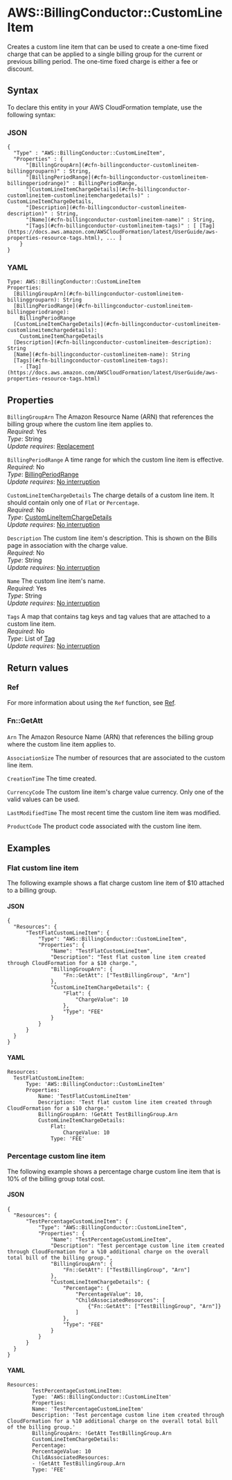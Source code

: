 # AWS::BillingConductor::CustomLineItem<a name="aws-resource-billingconductor-customlineitem"></a>

 Creates a custom line item that can be used to create a one\-time fixed charge that can be applied to a single billing group for the current or previous billing period\. The one\-time fixed charge is either a fee or discount\. 

## Syntax<a name="aws-resource-billingconductor-customlineitem-syntax"></a>

To declare this entity in your AWS CloudFormation template, use the following syntax:

### JSON<a name="aws-resource-billingconductor-customlineitem-syntax.json"></a>

```
{
  "Type" : "AWS::BillingConductor::CustomLineItem",
  "Properties" : {
      "[BillingGroupArn](#cfn-billingconductor-customlineitem-billinggrouparn)" : String,
      "[BillingPeriodRange](#cfn-billingconductor-customlineitem-billingperiodrange)" : BillingPeriodRange,
      "[CustomLineItemChargeDetails](#cfn-billingconductor-customlineitem-customlineitemchargedetails)" : CustomLineItemChargeDetails,
      "[Description](#cfn-billingconductor-customlineitem-description)" : String,
      "[Name](#cfn-billingconductor-customlineitem-name)" : String,
      "[Tags](#cfn-billingconductor-customlineitem-tags)" : [ [Tag](https://docs.aws.amazon.com/AWSCloudFormation/latest/UserGuide/aws-properties-resource-tags.html), ... ]
    }
}
```

### YAML<a name="aws-resource-billingconductor-customlineitem-syntax.yaml"></a>

```
Type: AWS::BillingConductor::CustomLineItem
Properties: 
  [BillingGroupArn](#cfn-billingconductor-customlineitem-billinggrouparn): String
  [BillingPeriodRange](#cfn-billingconductor-customlineitem-billingperiodrange): 
    BillingPeriodRange
  [CustomLineItemChargeDetails](#cfn-billingconductor-customlineitem-customlineitemchargedetails): 
    CustomLineItemChargeDetails
  [Description](#cfn-billingconductor-customlineitem-description): String
  [Name](#cfn-billingconductor-customlineitem-name): String
  [Tags](#cfn-billingconductor-customlineitem-tags): 
    - [Tag](https://docs.aws.amazon.com/AWSCloudFormation/latest/UserGuide/aws-properties-resource-tags.html)
```

## Properties<a name="aws-resource-billingconductor-customlineitem-properties"></a>

`BillingGroupArn`  <a name="cfn-billingconductor-customlineitem-billinggrouparn"></a>
 The Amazon Resource Name \(ARN\) that references the billing group where the custom line item applies to\.   
*Required*: Yes  
*Type*: String  
*Update requires*: [Replacement](https://docs.aws.amazon.com/AWSCloudFormation/latest/UserGuide/using-cfn-updating-stacks-update-behaviors.html#update-replacement)

`BillingPeriodRange`  <a name="cfn-billingconductor-customlineitem-billingperiodrange"></a>
 A time range for which the custom line item is effective\.   
*Required*: No  
*Type*: [BillingPeriodRange](aws-properties-billingconductor-customlineitem-billingperiodrange.md)  
*Update requires*: [No interruption](https://docs.aws.amazon.com/AWSCloudFormation/latest/UserGuide/using-cfn-updating-stacks-update-behaviors.html#update-no-interrupt)

`CustomLineItemChargeDetails`  <a name="cfn-billingconductor-customlineitem-customlineitemchargedetails"></a>
 The charge details of a custom line item\. It should contain only one of `Flat` or `Percentage`\.   
*Required*: No  
*Type*: [CustomLineItemChargeDetails](aws-properties-billingconductor-customlineitem-customlineitemchargedetails.md)  
*Update requires*: [No interruption](https://docs.aws.amazon.com/AWSCloudFormation/latest/UserGuide/using-cfn-updating-stacks-update-behaviors.html#update-no-interrupt)

`Description`  <a name="cfn-billingconductor-customlineitem-description"></a>
 The custom line item's description\. This is shown on the Bills page in association with the charge value\.   
*Required*: No  
*Type*: String  
*Update requires*: [No interruption](https://docs.aws.amazon.com/AWSCloudFormation/latest/UserGuide/using-cfn-updating-stacks-update-behaviors.html#update-no-interrupt)

`Name`  <a name="cfn-billingconductor-customlineitem-name"></a>
 The custom line item's name\.   
*Required*: Yes  
*Type*: String  
*Update requires*: [No interruption](https://docs.aws.amazon.com/AWSCloudFormation/latest/UserGuide/using-cfn-updating-stacks-update-behaviors.html#update-no-interrupt)

`Tags`  <a name="cfn-billingconductor-customlineitem-tags"></a>
A map that contains tag keys and tag values that are attached to a custom line item\.  
*Required*: No  
*Type*: List of [Tag](https://docs.aws.amazon.com/AWSCloudFormation/latest/UserGuide/aws-properties-resource-tags.html)  
*Update requires*: [No interruption](https://docs.aws.amazon.com/AWSCloudFormation/latest/UserGuide/using-cfn-updating-stacks-update-behaviors.html#update-no-interrupt)

## Return values<a name="aws-resource-billingconductor-customlineitem-return-values"></a>

### Ref<a name="aws-resource-billingconductor-customlineitem-return-values-ref"></a>

For more information about using the `Ref` function, see [Ref](https://docs.aws.amazon.com/AWSCloudFormation/latest/UserGuide/intrinsic-function-reference-ref.html)\.

### Fn::GetAtt<a name="aws-resource-billingconductor-customlineitem-return-values-fn--getatt"></a>

#### <a name="aws-resource-billingconductor-customlineitem-return-values-fn--getatt-fn--getatt"></a>

`Arn`  <a name="Arn-fn::getatt"></a>
 The Amazon Resource Name \(ARN\) that references the billing group where the custom line item applies to\. 

`AssociationSize`  <a name="AssociationSize-fn::getatt"></a>
 The number of resources that are associated to the custom line item\. 

`CreationTime`  <a name="CreationTime-fn::getatt"></a>
 The time created\. 

`CurrencyCode`  <a name="CurrencyCode-fn::getatt"></a>
 The custom line item's charge value currency\. Only one of the valid values can be used\. 

`LastModifiedTime`  <a name="LastModifiedTime-fn::getatt"></a>
 The most recent time the custom line item was modified\. 

`ProductCode`  <a name="ProductCode-fn::getatt"></a>
 The product code associated with the custom line item\. 

## Examples<a name="aws-resource-billingconductor-customlineitem--examples"></a>



### Flat custom line item<a name="aws-resource-billingconductor-customlineitem--examples--Flat_custom_line_item"></a>

The following example shows a flat charge custom line item of $10 attached to a billing group\.

#### JSON<a name="aws-resource-billingconductor-customlineitem--examples--Flat_custom_line_item--json"></a>

```
{
  "Resources": {
      "TestFlatCustomLineItem": {
          "Type": "AWS::BillingConductor::CustomLineItem",
          "Properties": {
              "Name": "TestFlatCustomLineItem",
              "Description": "Test flat custom line item created through CloudFormation for a $10 charge.",
              "BillingGroupArn": {
                  "Fn::GetAtt": ["TestBillingGroup", "Arn"]
              },
              "CustomLineItemChargeDetails": {
                  "Flat": {
                      "ChargeValue": 10
                  },
                  "Type": "FEE"
              }
          }
      }
  }
}
```

#### YAML<a name="aws-resource-billingconductor-customlineitem--examples--Flat_custom_line_item--yaml"></a>

```
Resources:
  TestFlatCustomLineItem:
      Type: 'AWS::BillingConductor::CustomLineItem'
      Properties:
          Name: 'TestFlatCustomLineItem'
          Description: 'Test flat custom line item created through CloudFormation for a $10 charge.'
          BillingGroupArn: !GetAtt TestBillingGroup.Arn
          CustomLineItemChargeDetails:
              Flat:
                  ChargeValue: 10
              Type: 'FEE'
```

### Percentage custom line item<a name="aws-resource-billingconductor-customlineitem--examples--Percentage_custom_line_item"></a>

The following example shows a percentage charge custom line item that is 10% of the billing group total cost\.

#### JSON<a name="aws-resource-billingconductor-customlineitem--examples--Percentage_custom_line_item--json"></a>

```
{
  "Resources": {
      "TestPercentageCustomLineItem": {
          "Type": "AWS::BillingConductor::CustomLineItem",
          "Properties": {
              "Name": "TestPercentageCustomLineItem",
              "Description": "Test percentage custom line item created through CloudFormation for a %10 additional charge on the overall total bill of the billing group.",
              "BillingGroupArn": {
                  "Fn::GetAtt": ["TestBillingGroup", "Arn"]
              },
              "CustomLineItemChargeDetails": {
                  "Percentage": {
                      "PercentageValue": 10,
                      "ChildAssociatedResources": [
                          {"Fn::GetAtt": ["TestBillingGroup", "Arn"]}
                      ]
                  },
                  "Type": "FEE"
              }
          }
      }
  }
}
```

#### YAML<a name="aws-resource-billingconductor-customlineitem--examples--Percentage_custom_line_item--yaml"></a>

```
Resources:
        TestPercentageCustomLineItem:
        Type: 'AWS::BillingConductor::CustomLineItem'
        Properties:
        Name: 'TestPercentageCustomLineItem'
        Description: 'Test percentage custom line item created through CloudFormation for a %10 additional charge on the overall total bill of the billing group.'
        BillingGroupArn: !GetAtt TestBillingGroup.Arn
        CustomLineItemChargeDetails:
        Percentage:
        PercentageValue: 10
        ChildAssociatedResources:
        - !GetAtt TestBillingGroup.Arn
        Type: 'FEE'
```